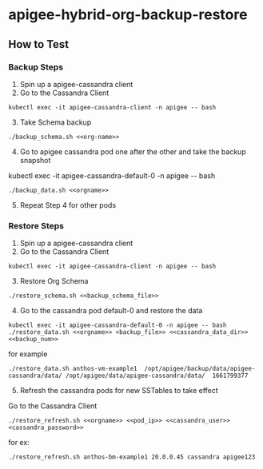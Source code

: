 # apigee-hybrid-org-backup-restore

## How to Test

### Backup Steps
1. Spin up a apigee-cassandra client 
2. Go to the Cassandra Client

```
kubectl exec -it apigee-cassandra-client -n apigee -- bash
```

3. Take Schema backup 
```
./backup_schema.sh <<org-name>>
```
4. Go to apigee cassandra pod one after the other and take the backup snapshot

kubectl exec -it apigee-cassandra-default-0 -n apigee -- bash
```
./backup_data.sh <<orgname>>
```
5. Repeat Step 4 for other pods


### Restore Steps

1. Spin up a apigee-cassandra client 
2. Go to the Cassandra Client
```
kubectl exec -it apigee-cassandra-client -n apigee -- bash
```
3. Restore Org Schema
```
./restore_schema.sh <<backup_schema_file>>
```
4. Go to the cassandra pod default-0 and restore the data

```
kubectl exec -it apigee-cassandra-default-0 -n apigee -- bash
./restore_data.sh <<orgname>> <backup_file>> <<cassandra_data_dir>> <<backup_num>>
```

for example
```
./restore_data.sh anthos-vm-example1  /opt/apigee/backup/data/apigee-cassandra/data/ /opt/apigee/data/apigee-cassandra/data/  1661799377
```
5. Refresh the cassandra pods for new SSTables to take effect

Go to the Cassandra Client
```
./restore_refresh.sh <<orgname>> <<pod_ip>> <<cassandra_user>> <cassandra_password>>
```
for ex:
```
./restore_refresh.sh anthos-bm-example1 20.0.0.45 cassandra apigee123
```
